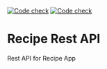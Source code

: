 [![Code check](https://github.com/cksidharthan/recipe/actions/workflows/test.yml/badge.svg)](https://github.com/cksidharthan/recipe/actions/workflows/test.yml)
[![Code check](https://github.com/cksidharthan/recipe/actions/workflows/lint.yml/badge.svg)](https://github.com/cksidharthan/recipe/actions/workflows/lint.yml)


# Recipe Rest API
Rest API for Recipe App
